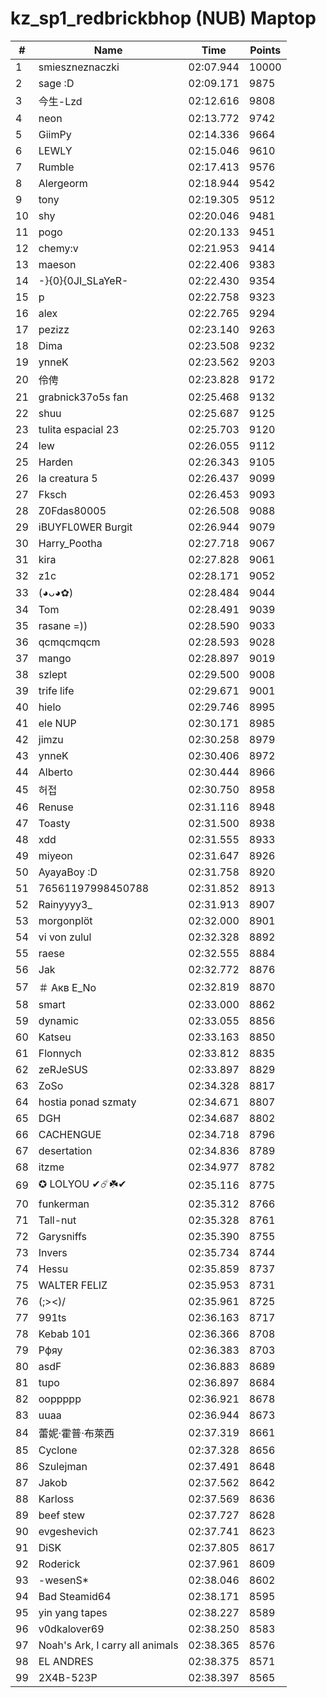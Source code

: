 # kz_sp1_redbrickbhop (NUB) Maptop

|  # | Name | Time | Points |
|-------------- | -------------- | -------------- | -------------- | 
| 1 | smieszneznaczki | 02:07.944 | 10000 | 
| 2 | sage :D | 02:09.171 | 9875 | 
| 3 | 今生-Lzd | 02:12.616 | 9808 | 
| 4 | neon | 02:13.772 | 9742 | 
| 5 | GiimPy | 02:14.336 | 9664 | 
| 6 | LEWLY | 02:15.046 | 9610 | 
| 7 | Rumble | 02:17.413 | 9576 | 
| 8 | Alergeorm | 02:18.944 | 9542 | 
| 9 | tony | 02:19.305 | 9512 | 
| 10 | shy | 02:20.046 | 9481 | 
| 11 | pogo | 02:20.133 | 9451 | 
| 12 | chemy:v | 02:21.953 | 9414 | 
| 13 | maeson | 02:22.406 | 9383 | 
| 14 | -}{0}{0JI_SLaYeR- | 02:22.430 | 9354 | 
| 15 | p | 02:22.758 | 9323 | 
| 16 | alex | 02:22.765 | 9294 | 
| 17 | pezizz | 02:23.140 | 9263 | 
| 18 | Dima | 02:23.508 | 9232 | 
| 19 | ynneK | 02:23.562 | 9203 | 
| 20 | 伶俜 | 02:23.828 | 9172 | 
| 21 | grabnick37o5s fan | 02:25.468 | 9132 | 
| 22 | shuu | 02:25.687 | 9125 | 
| 23 | tulita espacial 23 | 02:25.703 | 9120 | 
| 24 | lew | 02:26.055 | 9112 | 
| 25 | Harden | 02:26.343 | 9105 | 
| 26 | la creatura 5 | 02:26.437 | 9099 | 
| 27 | Fksch | 02:26.453 | 9093 | 
| 28 | Z0Fdas80005 | 02:26.508 | 9088 | 
| 29 | iBUYFL0WER Burgit | 02:26.944 | 9079 | 
| 30 | Harry_Pootha | 02:27.718 | 9067 | 
| 31 | kira | 02:27.828 | 9061 | 
| 32 | z1c | 02:28.171 | 9052 | 
| 33 | (◕ᴗ◕✿) | 02:28.484 | 9044 | 
| 34 | Tom | 02:28.491 | 9039 | 
| 35 | rasane =)) | 02:28.590 | 9033 | 
| 36 | qcmqcmqcm | 02:28.593 | 9028 | 
| 37 | mango | 02:28.897 | 9019 | 
| 38 | szlept | 02:29.500 | 9008 | 
| 39 | trife life | 02:29.671 | 9001 | 
| 40 | hielo | 02:29.746 | 8995 | 
| 41 | ele NUP | 02:30.171 | 8985 | 
| 42 | jimzu | 02:30.258 | 8979 | 
| 43 | ynneK | 02:30.406 | 8972 | 
| 44 | Alberto | 02:30.444 | 8966 | 
| 45 | 허접 | 02:30.750 | 8958 | 
| 46 | Renuse | 02:31.116 | 8948 | 
| 47 | Toasty | 02:31.500 | 8938 | 
| 48 | xdd | 02:31.555 | 8933 | 
| 49 | miyeon | 02:31.647 | 8926 | 
| 50 | AyayaBoy :D | 02:31.758 | 8920 | 
| 51 | 76561197998450788 | 02:31.852 | 8913 | 
| 52 | Rainyyyy3_ | 02:31.913 | 8907 | 
| 53 | morgonplöt | 02:32.000 | 8901 | 
| 54 | vi von zulul | 02:32.328 | 8892 | 
| 55 | raese | 02:32.555 | 8884 | 
| 56 | Jak | 02:32.772 | 8876 | 
| 57 | ＃ Акв E_No | 02:32.819 | 8870 | 
| 58 | smart | 02:33.000 | 8862 | 
| 59 | dynamic | 02:33.055 | 8856 | 
| 60 | Katseu | 02:33.163 | 8850 | 
| 61 | Flonnych | 02:33.812 | 8835 | 
| 62 | zeRJeSUS | 02:33.897 | 8829 | 
| 63 | ZoSo | 02:34.328 | 8817 | 
| 64 | hostia ponad szmaty | 02:34.671 | 8807 | 
| 65 | DGH | 02:34.687 | 8802 | 
| 66 | CACHENGUE | 02:34.718 | 8796 | 
| 67 | desertation | 02:34.836 | 8789 | 
| 68 | itzme | 02:34.977 | 8782 | 
| 69 | ✪ LOLYOU ✔☄️☘️✔ | 02:35.116 | 8775 | 
| 70 | funkerman | 02:35.312 | 8766 | 
| 71 | Tall-nut | 02:35.328 | 8761 | 
| 72 | Garysniffs | 02:35.390 | 8755 | 
| 73 | Invers | 02:35.734 | 8744 | 
| 74 | Hessu | 02:35.859 | 8737 | 
| 75 | WALTER FELIZ | 02:35.953 | 8731 | 
| 76 | (;><)/ | 02:35.961 | 8725 | 
| 77 | 991ts | 02:36.163 | 8717 | 
| 78 | Kebab 101 | 02:36.366 | 8708 | 
| 79 | Рфяу | 02:36.383 | 8703 | 
| 80 | asdF | 02:36.883 | 8689 | 
| 81 | tupo | 02:36.897 | 8684 | 
| 82 | ooppppp | 02:36.921 | 8678 | 
| 83 | uuaa | 02:36.944 | 8673 | 
| 84 | 蕾妮·霍普·布萊西 | 02:37.319 | 8661 | 
| 85 | Cyclone | 02:37.328 | 8656 | 
| 86 | Szulejman | 02:37.491 | 8648 | 
| 87 | Jakob | 02:37.562 | 8642 | 
| 88 | Karloss | 02:37.569 | 8636 | 
| 89 | beef stew | 02:37.727 | 8628 | 
| 90 | evgeshevich | 02:37.741 | 8623 | 
| 91 | DiSK | 02:37.805 | 8617 | 
| 92 | Roderick | 02:37.961 | 8609 | 
| 93 | -wesenS* | 02:38.046 | 8602 | 
| 94 | Bad Steamid64 | 02:38.171 | 8595 | 
| 95 | yin yang tapes | 02:38.227 | 8589 | 
| 96 | v0dkalover69 | 02:38.250 | 8583 | 
| 97 | Noah's Ark, I carry all animals | 02:38.365 | 8576 | 
| 98 | EL ANDRES | 02:38.375 | 8571 | 
| 99 | 2X4B-523P | 02:38.397 | 8565 | 

